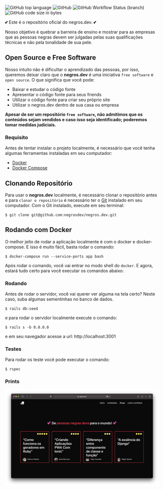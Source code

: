 ![GitHub top language](https://img.shields.io/github/languages/top/negrosdev/negros.dev) ![GitHub](https://img.shields.io/github/license/negrosdev/negros.dev) ![GitHub Workflow Status (branch)](https://img.shields.io/github/workflow/status/negrosdev/negros.dev/Negros.dev%20Application%20CI/main) ![GitHub code size in bytes](https://img.shields.io/github/languages/code-size/negrosdev/negros.dev)

💕 Este é o repositório oficial do negros.dev. 💕

Nosso objetivo é quebrar a barreira de ensino e mostrar para as empresas que as pessoas negras devem ser julgadas pelas suas qualificações técnicas e não pela tonalidade de sua pele.

## Open Source e Free Software

Nosso intuito não é dificultar o aprendizado das pessoas, por isso, queremos deixar claro que o **negros.dev** é uma iniciativa `free software` e `open source`. O que significa que você pode:

- Baixar e estudar o código fonte
- Apresentar o código fonte para seus friends
- Utilizar o código fonte para criar seu próprio site
- Utilizar o negros.dev dentro de sua casa ou empresa

**Apesar de ser um repositório `free software`, não admitimos que os conteúdos sejam vendidos e caso isso seja identificado; poderemos tomar medidas judiciais.**

### Requisito

Antes de tentar instalar o projeto localmente, é necessário que você tenha algumas ferramentas instaladas em seu computador:

- [Docker](https://www.docker.com)
- [Docker Compose](https://docs.docker.com/compose/install/)

## Clonando Repositório

Para usar o **negros.dev** localmente, é necessário clonar o repositório antes e para `clonar o repositório` é necessário ter o [Git](https://git-scm.com/) instalado em seu computador. Com o Git instalado, execute em seu terminal:

```shell
$ git clone git@github.com:negrosdev/negros.dev.git
```

## Rodando com Docker

O melhor jeito de rodar a aplicação localmente é com o docker e docker-compose. E isso é muito fácil, basta rodar o comando:

```shell
$ docker-compose run --service-ports app bash
```

Após rodar o comando, você vai entrar no modo shell do `docker`. E agora, estará tudo certo para você executar os comandos abaixo:

### Rodando 

Antes de rodar o servidor, você vai querer ver alguma na tela certo? Neste caso, suba algumas sementinhas no banco de dados.

```shell
$ rails db:seed
```

e para rodar o servidor localmente execute o comando:

```shell
$ rails s -b 0.0.0.0
```

e em seu navegador acesse a url: http://localhost:3001

### Testes

Para rodar os teste você pode executar o comando:

```shell
$ rspec
```

### Prints

![Website](https://github.com/negrosdev/negros.dev/blob/main/app/assets/images/website.png)
